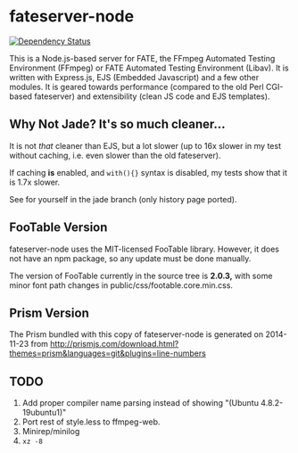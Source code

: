 fateserver-node
===============

[![Dependency Status](https://david-dm.org/TimothyGu/fateserver-node.png)](https://david-dm.org/TimothyGu/fateserver-node)

This is a Node.js-based server for FATE, the FFmpeg Automated Testing
Environment (FFmpeg) or FATE Automated Testing Environment (Libav). It is
written with Express.js, EJS (Embedded Javascript) and a few other modules. It
is geared towards performance (compared to the old Perl CGI-based fateserver)
and extensibility (clean JS code and EJS templates).

Why Not Jade? It's so much cleaner...
-------------------------------------

It is not *that* cleaner than EJS, but a lot slower (up to 16x slower in my
test without caching, i.e. even slower than the old fateserver).

If caching **is** enabled, and `with(){}` syntax is disabled, my tests show
that it is 1.7x slower.

See for yourself in the jade branch (only history page ported).

FooTable Version
----------------

fateserver-node uses the MIT-licensed FooTable library. However, it does not
have an npm package, so any update must be done manually.

The version of FooTable currently in the source tree is **2.0.3,** with some
minor font path changes in public/css/footable.core.min.css.

Prism Version
-------------

The Prism bundled with this copy of fateserver-node is generated on 2014-11-23
from http://prismjs.com/download.html?themes=prism&languages=git&plugins=line-numbers

TODO
----

1. Add proper compiler name parsing instead of showing
   "(Ubuntu 4.8.2-19ubuntu1)"
2. Port rest of style.less to ffmpeg-web.
3. Minirep/minilog
4. `xz -8`
